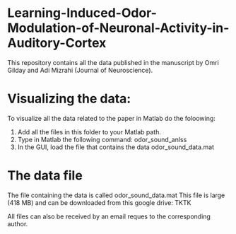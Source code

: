 # Learning-Induced-Odor-Modulation-of-Neuronal-Activity-in-Auditory-Cortex

This repository contains all the data published in the manuscript by Omri Gilday and Adi Mizrahi (Journal of Neuroscience). 

# Visualizing the data: 
To visualize all the data related to the paper in Matlab do the foloowing:
1. Add all the files in this folder to your Matlab path.
2. Type in Matlab the following command:  odor_sound_anlss
3. In the GUI, load the file that contains the data odor_sound_data.mat


# The data file 
The file containing the data is called odor_sound_data.mat 
This file is large (418 MB) and can be downloaded from this google drive: 
TKTK

All files can also be received by an email reques to the corresponding author.

